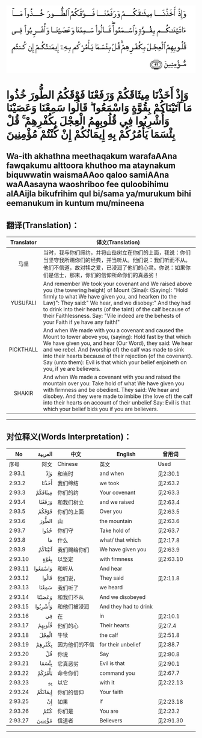 ![002:093](images/002_093.gif)

#  وَإِذْ أَخَذْنَا مِيثَاقَكُمْ وَرَفَعْنَا فَوْقَكُمُ الطُّورَ خُذُوا مَا آتَيْنَاكُمْ بِقُوَّةٍ وَاسْمَعُوا ۖ قَالُوا سَمِعْنَا وَعَصَيْنَا وَأُشْرِبُوا فِي قُلُوبِهِمُ الْعِجْلَ بِكُفْرِهِمْ ۚ قُلْ بِئْسَمَا يَأْمُرُكُمْ بِهِ إِيمَانُكُمْ إِنْ كُنْتُمْ مُؤْمِنِينَ 

## Wa-ith akhathna meethaqakum warafaAAna fawqakumu alttoora khuthoo ma ataynakum biquwwatin waismaAAoo qaloo samiAAna waAAasayna waoshriboo fee quloobihimu alAAijla bikufrihim qul bi/sama ya/murukum bihi eemanukum in kuntum mu/mineena

## 翻译(Translation)：

| Translator | 译文(Translation)                                            |
| :--------: | ------------------------------------------------------------ |
|    马坚    | 当时，我与你们缔约，并将山岳树立在你们的上面，我说：你们当坚守我所赐你们的经典，并当听从。他们说：我们听而不从。他们不信道，故对犊之爱，已浸润了他们的心灵。你说：如果你们是信士，那末，你们的信仰所命你们的真恶劣！ |
|  YUSUFALI  | And remember We took your covenant and We raised above you (the towering height) of Mount (Sinai): (Saying): "Hold firmly to what We have given you, and hearken (to the Law)": They said:" We hear, and we disobey:" And they had to drink into their hearts (of the taint) of the calf because of their Faithlessness. Say: "Vile indeed are the behests of your Faith if ye have any faith!" |
| PICKTHALL  | And when We made with you a covenant and caused the Mount to tower above you, (saying): Hold fast by that which We have given you, and hear (Our Word), they said: We hear and we rebel. And (worship of) the calf was made to sink into their hearts because of their rejection (of the covenant). Say (unto them): Evil is that which your belief enjoineth on you, if ye are believers. |
|   SHAKIR   | And when We made a covenant with you and raised the mountain over you: Take hold of what We have given you with firmness and be obedient. They said: We hear and disobey. And they were made to imbibe (the love of) the calf into their hearts on account of their unbelief Say: Evil is that which your belief bids you if you are believers. |

---

## 对位释义(Words Interpretation)：

| No      | العربية | 中文           | English               | 曾用词    |
| ------- | ------: | -------------- | --------------------- | --------- |
| 序号    |    阿文 | Chinese        | 英文                  | Used      |
| 2:93.1  |     وَإِذْ | 和当时         | and when              | 见2:30.1  |
| 2:93.2  |   أَخَذْنَا | 我们缔结       | we took               | 见2:63.2  |
| 2:93.3  | مِيثَاقَكُمْ | 你们的约       | Your covenant         | 见2:63.3  |
| 2:93.4  |  وَرَفَعْنَا | 和我们树立     | and we raised         | 见2:63.4  |
| 2:93.5  |   فَوْقَكُمُ | 你们的上面     | Over you              | 见2:63.5  |
| 2:93.6  |   الطُّورَ | 山             | the mountain          | 见2:63.6  |
| 2:93.7  |    خُذُوا | 你们守         | Take hold of          | 见2:63.7  |
| 2:93.8  |      مَا | 什么           | what/ that which      | 见2:17.8  |
| 2:93.9  | آتَيْنَاكُمْ | 我们赐给你们   | We have given you     | 见2:63.9  |
| 2:93.10 |    بِقُوَّةٍ | 以坚定         | with firmness         | 见2:63.10 |
| 2:93.11 | وَاسْمَعُوا | 和听从         | And hear              |           |
| 2:93.12 |   قَالُوا | 他们说，       | They said             | 见2:11.8  |
| 2:93.13 |   سَمِعْنَا | 我们听了       | we heard              |           |
| 2:93.14 |  وَعَصَيْنَا | 和我们不从     | And we disobeyed      |           |
| 2:93.15 | وَأُشْرِبُوا | 和他们被浸润   | And they had to drink |           |
| 2:93.16 |      فِي | 在             | in                    | 见2:10.1  |
| 2:93.17 |  قُلُوبِهِمُ | 他们的心       | Their hearts          | 见2:7.4   |
| 2:93.18 |   الْعِجْلَ | 牛犊           | the calf              | 见2:51.8  |
| 2:93.19 |  بِكُفْرِهِمْ | 因为他们的不信 | for their unbelief    | 见2:88.7  |
| 2:93.20 |      قُلْ | 你说           | Say                   | 见2:80.8  |
| 2:93.21 |   بِئْسَمَا | 它真恶劣       | Evil is that          | 见2:90.1  |
| 2:93.22 |  يَأْمُرُكُمْ | 命令你们       | command you           | 见2:67.7  |
| 2:93.23 |      بِهِ | 以它           | with it               | 见2:22.13 |
| 2:93.24 | إِيمَانُكُمْ | 你们的信仰     | Your faith            |           |
| 2:93.25 |      إِنْ | 如果           | if                    | 见2:23.18 |
| 2:93.26 |    كُنْتُمْ | 你们是         | You are               | 见2:23.2  |
| 2:93.27 |  مُؤْمِنِينَ | 信道者         | Believers             | 见2:91.30 |

---
